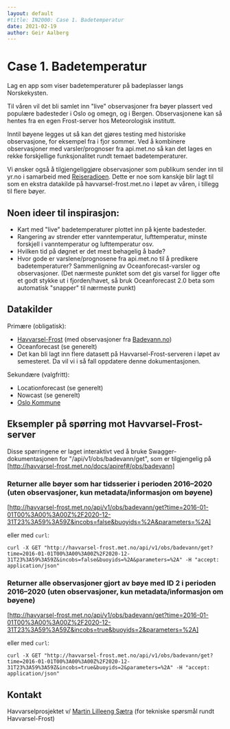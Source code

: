 ```yaml
---
layout: default
#title: IN2000: Case 1. Badetemperatur
date: 2021-02-19
author: Geir Aalberg
---
```


# Case 1. Badetemperatur

Lag en app som viser badetemperaturer på badeplasser langs Norskekysten.

Til våren vil det bli samlet inn "live" observasjoner fra bøyer plassert ved populære
badesteder i Oslo og omegn, og i Bergen. Observasjonene kan så hentes
fra en egen Frost-server hos Meteorologisk institutt.

Inntil bøyene legges ut så kan det gjøres testing med historiske observasjone,
for eksempel fra i fjor sommer. Ved å kombinere observasjoner med
varsler/prognoser fra api.met.no så kan det lages en rekke forskjellige
funksjonalitet rundt temaet badetemperaturer.

Vi ønsker også å tilgjengeliggjøre observasjoner som publikum sender
inn til yr.no i samarbeid med
[Reiseradioen](https://www.yr.no/nb/badetemperaturer​). Dette er noe som kanskje
blir lagt til som en ekstra datakilde på havvarsel-frost.met.no i løpet av
våren, i tillegg til flere bøyer.

## Noen ideer til inspirasjon:

 - Kart med "live" badetemperaturer plottet inn på kjente badesteder.
 - Rangering av strender etter vanntemperatur, lufttemperatur, minste forskjell i vanntemperatur og lufttemperatur osv.
 - Hvilken tid på døgnet er det mest behagelig å bade?
 - Hvor gode er varslene/prognosene fra api.met.no til å predikere
   badetemperaturer? Sammenligning av Oceanforecast-varsler og observasjoner. (Det nærmeste
   punktet som det gis varsel for ligger ofte et godt stykke ut i
   fjorden/havet, så bruk Oceanforecast 2.0 beta som automatisk "snapper" til nærmeste punkt)

## Datakilder

Primære (obligatisk):

- [Havvarsel-Frost](http://havvarsel-frost.met.no) (med observasjoner fra [Badevann.no](https://badevann.no/))
- Oceanforecast (se generelt)
- Det kan bli lagt inn flere datasett på Havvarsel-Frost-serveren i løpet av semesteret. Da vil vi i så fall oppdatere denne dokumentasjonen.

Sekundære (valgfritt):

- Locationforecast (se generelt)
- Nowcast (se generelt)
- [Oslo Kommune](https://www.oslo.kommune.no/natur-kultur-og-fritid/tur-og-friluftsliv/badeplasser-og-temperaturer/)

## Eksempler på spørring mot Havvarsel-Frost-server

Disse spørringene er laget interaktivt ved å bruke Swagger-dokumentasjonen for "/api/v1/obs/badevann/get", som er tilgjengelig på [http://havvarsel-frost.met.no/docs/apiref#/obs/badevann]

### Returner alle bøyer som har tidsserier i perioden 2016–2020 (uten observasjoner, kun metadata/informasjon om bøyene)

[http://havvarsel-frost.met.no/api/v1/obs/badevann/get?time=2016-01-01T00%3A00%3A00Z%2F2020-12-31T23%3A59%3A59Z&incobs=false&buoyids=%2A&parameters=%2A]

eller med `curl`:

`curl -X GET "http://havvarsel-frost.met.no/api/v1/obs/badevann/get?time=2016-01-01T00%3A00%3A00Z%2F2020-12-31T23%3A59%3A59Z&incobs=false&buoyids=%2A&parameters=%2A" -H "accept: application/json"`

### Returner alle observasjoner gjort av bøye med ID 2 i perioden 2016–2020 (uten observasjoner, kun metadata/informasjon om bøyene)

[http://havvarsel-frost.met.no/api/v1/obs/badevann/get?time=2016-01-01T00%3A00%3A00Z%2F2020-12-31T23%3A59%3A59Z&incobs=true&buoyids=2&parameters=%2A]

eller med `curl`:

`curl -X GET "http://havvarsel-frost.met.no/api/v1/obs/badevann/get?time=2016-01-01T00%3A00%3A00Z%2F2020-12-31T23%3A59%3A59Z&incobs=true&buoyids=2&parameters=%2A" -H "accept: application/json"`

## Kontakt

Havvarselprosjektet v/ [Martin Lilleeng Sætra](mailto:martinls@met.no) (for tekniske spørsmål rundt Havvarsel-Frost)

